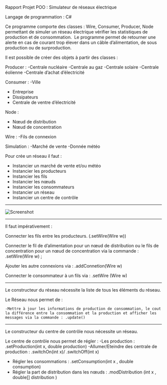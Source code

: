 Rapport Projet POO : Simulateur de réseaux électrique

Langage de programmation : C# 

Ce programme comporte des classes : Wire, Consumer, Producer, Node permettant de simuler un réseau électrique vérifier les statistiques de production et de consommation.  Le programme permet de retourner une alerte en cas de courant trop élever dans un câble d’alimentation, de sous production ou de surproduction. 

Il est possible de créer des objets à partir des classes : 

Producer : 
-Centrale nucléaire 
-Centrale au gaz
-Centrale solaire 
-Centrale éolienne 
-Centrale d’achat d’électricité 

Consumer : 
-Ville
- Entreprise
- Dissipateurs
- Centrale de ventre d’électricité 

Node : 
- Nœud de distribution 
- Nœud de concentration 

Wire :
-Fils de connexion 

Simulation : 
-Marché de vente 
-Donnée météo



Pour crée un réseau il faut :
- Instancier un marché de vente et/ou météo
- Instancier les producteurs  
- Instancier les fils 
- Instancier les nœuds 
- Instancier les consommateurs
- Instancier un réseau 
- Instancier un centre de contrôle

----------------------------------

![Screenshot](screenshot.png)

----------------------------------

Il faut impérativement : 

Connecter les fils entre les producteurs. (.setWire(Wire w))

Connecter le fil de d’alimentation pour un nœud de distribution ou le fils de concentration pour un nœud de concentration via la commande : .setWire(Wire w) ;

Ajouter les autre connexions via : .addConnetion(Wire w)

Connecter le consommateur à un fils via : .setWire (Wire w)

----------------------------------

Le constructeur du réseau nécessite la liste de tous les éléments du réseau.

Le Réseau nous permet de :

	-Mettre à jour les informations de production de consommation, le cout la différence entre la consommation et la production et afficher les messages via la commande : .update()

----------------------------------

Le constructeur du centre de contrôle nous nécessite un réseau.

Le centre de contrôle nous permet de régler : 
-Les production : .setProduction(int x, double production)
-Allumer/Eteindre des centrale de production : .switchOn(int x)/ .switchOff(int x)  
- Régler les consommations : .setConsumption(int x , double consumption)
- Régler la part de distribution dans les nœuds : .modDistribution (int x , double[] distribution )

